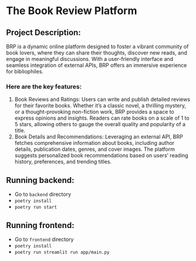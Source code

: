 # The Book Review Platform
## Project Description:
BRP is a dynamic online platform designed to foster a vibrant community of book lovers, where they can share their thoughts, discover new reads, and engage in meaningful discussions. With a user-friendly  interface and  seamless  integration  of  external  APIs, BRP offers  an  immersive experience for bibliophiles.
### Here are the key features:
1. Book Reviews and Ratings: Users can write and publish detailed reviews for their favorite books. Whether it’s a classic novel, a thrilling mystery, or a thought-provoking non-fiction work, BRP provides a space to express opinions and insights. Readers can rate books on a scale of 1 to 5 stars, allowing others to gauge the overall quality and popularity of a title.
2. Book Details and Recommendations: Leveraging an external API, BRP fetches comprehensive information about books, including author details, publication dates, genres, and cover images. The  platform  suggests  personalized  book  recommendations  based  on  users’ reading history, preferences, and trending titles.
   
## Running backend:

- Go to `backend` directory
- `poetry install`
- `poetry run start`

## Running frontend:

- Go to `frontend` directory
- `poetry install`
- `poetry run streamlit run app/main.py`
